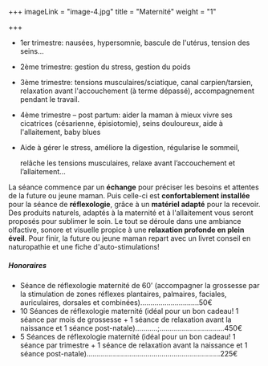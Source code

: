 +++
imageLink = "image-4.jpg"
title = "Maternité"
weight = "1"

+++
* 1er trimestre: nausées, hypersomnie, bascule de l'utérus, tension des seins…
* 2ème trimestre: gestion du stress, gestion du poids
* 3ème trimestre: tensions musculaires/sciatique, canal carpien/tarsien, relaxation avant l'accouchement (à terme dépassé), accompagnement pendant le travail.
* 4ème trimestre – post partum: aider la maman à mieux vivre ses cicatrices (césarienne, épisiotomie), seins douloureux, aide à l'allaitement, baby blues
* Aide à gérer le stress, améliore la digestion, régularise le sommeil,

  relâche les tensions musculaires, relaxe avant l’accouchement et l’allaitement…

La séance commence par un **échange** pour préciser les besoins et attentes de la future ou jeune maman. Puis celle-ci est **confortablement installée** pour la séance de **réflexologie**, grâce à un **matériel adapté** pour la recevoir. Des produits naturels, adaptés à la maternité et à l'allaitement vous seront proposés pour sublimer le soin. Le tout se déroule dans une ambiance olfactive, sonore et visuelle propice à une **relaxation profonde en plein éveil**. Pour finir, la future ou jeune maman repart avec un livret conseil en naturopathie et une fiche d'auto-stimulations!

##### Honoraires

* Séance de réflexologie maternité de 60’ (accompagner la grossesse par la stimulation de zones réflexes plantaires, palmaires, faciales, auriculaires, dorsales et combinées).............................50€
* 10 Séances de réflexologie maternité (idéal pour un bon cadeau! 1 séance par mois de grossesse + 1 séance de relaxation avant la naissance et 1 séance post-natale)...........;................................450€
* 5 Séances de réflexologie maternité (idéal pour un bon cadeau! 1 séance par trimestre + 1 séance de relaxation avant la naissance et 1 séance post-natale)..................................................................225€
